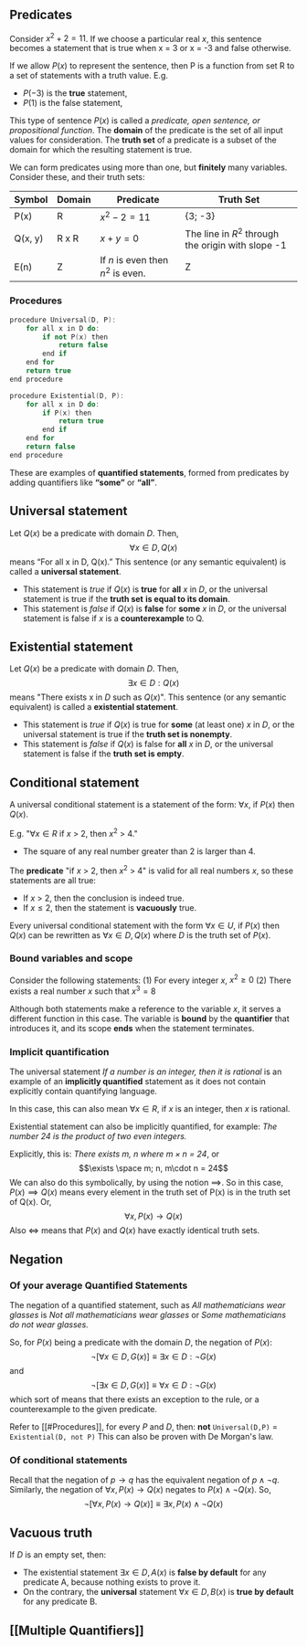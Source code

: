 ## Predicates

Consider $x^2 + 2 = 11$. 
If we choose a particular real $x$, this sentence becomes a statement that is true when x = 3 or x = -3 and false otherwise. 

If we allow $P(x)$ to represent the sentence, then P is a function from set R to a set of statements with a truth value. E.g.
- $P(-3)$ is the **true** statement,
- $P(1)$ is the false statement,

This type of sentence $P(x)$ is called a *predicate, open sentence, or propositional function*.
The **domain** of the predicate is the set of all input values for consideration.
The **truth set** of a predicate is a subset of the domain for which the resulting statement is true. 

We can form predicates using more than one, but **finitely** many variables. Consider these, and their truth sets: 

| Symbol  | Domain | Predicate                          | Truth Set                                          |
| ------- | ------ | ---------------------------------- | -------------------------------------------------- |
| P(x)    | R      | $x^2 - 2 = 11$                     | {3; -3}                                            |
| Q(x, y) | R x R  | $x + y = 0$                        | The line in $R^2$ through the origin with slope -1 |
| E(n)    | Z      | If $n$ is even then $n^2$ is even. | Z                                                  |

### Procedures
```cpp
procedure Universal(D, P): 
	for all x in D do: 
		if not P(x) then
			return false
		end if
	end for
	return true
end procedure

procedure Existential(D, P): 
	for all x in D do: 
		if P(x) then
			return true
		end if
	end for
	return false
end procedure
```

These are examples of **quantified statements**, formed from predicates by adding quantifiers like **“some”** or **“all”**.

## Universal statement
Let $Q(x)$ be a predicate with domain $D$. Then, 
$$\forall x \in D,Q(x)$$
means “For all x in D, Q(x).” This sentence (or any semantic equivalent) is called a **universal statement**.

- This statement is *true* if $Q(x)$ is **true** for **all** $x$ in $D$, or the universal statement is true if the **truth set** **is equal to its domain**.
- This statement is *false* if $Q(x)$ is **false** for **some** $x$ in $D$, or the universal statement is false if $x$ is a **counterexample** to Q. 

## Existential statement
Let $Q(x)$ be a predicate with domain $D$. Then, 
$$\exists x \in D: Q(x)$$
means "There exists x in $D$ such as $Q(x)$". This sentence (or any semantic equivalent) is called a **existential statement**.

- This statement is *true* if $Q(x)$ is true for **some** (at least one) $x$ in $D$, or the universal statement is true if the **truth set is nonempty**.
- This statement is *false* if $Q(x)$ is false for **all** $x$ in $D$, or the universal statement is false if the **truth set is empty**. 

## Conditional statement
A universal conditional statement is a statement of the form: $\forall x$, if $P(x)$ then $Q(x)$.

E.g. "$\forall x \in R$ if $x$ > 2, then $x^2$ > 4."
- The square of any real number greater than 2 is larger than 4. 

The **predicate** "if $x$ > 2, then $x^2$ > 4" is valid for all real numbers $x$, so these statements are all true: 
- If $x$ > 2, then the conclusion is indeed true. 
- If $x \leq 2$, then the statement is **vacuously** true.

Every universal conditional statement with the form $\forall x \in U$, if $P(x)$ then $Q(x)$ can be rewritten as $\forall x \in D, Q(x)$ where $D$ is the truth set of $P(x)$.
### Bound variables and scope
Consider the following statements: 
(1) For every integer $x$, $x^2 \geq 0$
(2) There exists a real number $x$ such that $x^3 = 8$

Although both statements make a reference to the variable $x$, it serves a different function in this case. The variable is **bound** by the **quantifier** that introduces it, and its scope **ends** when the statement terminates.

### Implicit quantification
The universal statement *If a number is an integer, then it is rational* is an example of an **implicitly quantified** statement as it does not contain explicitly contain quantifying language. 

In this case, this can also mean $\forall x \in R$, if $x$ is an integer, then $x$ is rational. 

Existential statement can also be implicitly quantified, for example: *The number 24 is the product of two even integers.*

Explicitly, this is: *There exists m, n where $m \times n$ = 24*, or $$\exists \space m; n, m\cdot n = 24$$
We can also do this symbolically, by using the notion $\implies$. So in this case, $P(x) \implies Q(x)$ means every element in the truth set of P(x) is in the truth set of Q(x). Or, $$\forall x, P(x) \rightarrow Q(x)$$
Also $\Longleftrightarrow$ means that $P(x)$ and $Q(x)$ have exactly identical truth sets.

## Negation

### Of your average Quantified Statements
The negation of a quantified statement, such as *All mathematicians wear glasses* is *Not all mathematicians wear glasses* or *Some mathematicians do not wear glasses.*

So, for $P(x)$ being a predicate with the domain $D$, the negation of $P(x)$: $$\lnot [\forall x \in D, G(x)] \equiv \exists x \in D: \lnot G(x)$$ and $$\lnot [\exists x \in D, G(x)] \equiv \forall x \in D: \lnot G(x)$$
which sort of means that there exists an exception to the rule, or a counterexample to the given predicate.

Refer to [[#Procedures]], for every $P$ and $D$, then: **not** `Universal(D,P)` = `Existential(D, not P)`
This can also be proven with De Morgan's law.

### Of conditional statements
Recall that the negation of $p \rightarrow q$ has the equivalent negation of $p \land \lnot q$. Similarly, the negation of $\forall x, P(x) \rightarrow Q(x)$ negates to $P(x) \land \lnot Q(x)$. So,
$$\lnot[\forall x, P(x) \rightarrow Q(x)] \equiv \exists x,P(x) \land \lnot Q(x)$$
## Vacuous truth
If $D$ is an empty set, then: 
- The existential statement $\exists x \in D, A(x)$ is **false by default** for any predicate A, because nothing exists to prove it.
- On the contrary, the **universal** statement $\forall x\in D, B(x)$ is **true by default** for any predicate B.

## [[Multiple Quantifiers]]